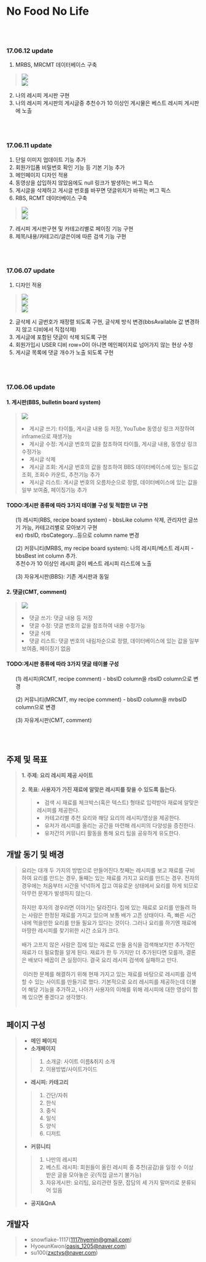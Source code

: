 No Food No Life
================
<br><br>
### 17.06.12 update

1. MRBS, MRCMT 데이터베이스 구축
> <img src="MRBS.png"><br>
> <img src="MRCMT.png"><br>
2. 나의 레시피 게시판 구현
3. 나의 레시피 게시판의 게시글중 추천수가 10 이상인 게시물은 베스트 레시피 게시판에 노출

<br><br>
### 17.06.11 update

1. 단일 이미지 업데이트 기능 추가
2. 회원가입폼 비밀번호 확인 기능 등 기본 기능 추가
3. 메인페이지 디자인 적용
4. 동영상을 삽입하지 않았음에도 null 링크가 발생하는 버그 픽스
5. 게시글을 삭제하고 게시글 번호를 바꾸면 댓글위치가 바뀌는 버그 픽스
6. RBS, RCMT 데이터베이스 구축
> <img src="RBS.png"><br>
> <img src="RCMT.png"><br>
7. 레시피 게시판구현 및 카테고리별로 페이징 기능 구현
8. 제목/내용/카테고리/글쓴이에 따른 검색 기능 구현

<br><br>
### 17.06.07 update

1. 디자인 적용
> <img src="bbsList.png"><br>
> <img src="bbsWriting.png"><br>
> <img src="bbsView.png"><br>
2. 글삭제 시 글번호가 재정렬 되도록 구현, 글삭제 방식 변경(bbsAvailable 값 변경하지 않고 디비에서 직접삭제)
3. 게시글에 포함된 댓글이 삭제 되도록 구현
4. 회원가입시 USER 디비 row=0이 아니면 메인페이지로 넘어가지 않는 현상 수정
5. 게시글 목록에 댓글 개수가 노출 되도록 구현

<br><br>
### 17.06.06 update

#### 1. 게시판(BBS, bulletin board system)
> <img src="BBS.png"><br>
> <li>게시글 쓰기: 타이틀, 게시글 내용 등 저장, YouTube 동영상 링크 저장하여 inframe으로 재생가능</li>
> <li>게시글 수정: 게시글 번호의 값을 참조하여 타이틀, 게시글 내용, 동영상 링크 수정가능</li>
> <li>게시글 삭제</li>
> <li>게시글 조회: 게시글 번호의 값을 참조하여 BBS 데이터베이스에 있는 필드값 조회, 조회수 카운트, 추천기능 추가</li>
> <li>게시글 리스트: 게시글 번호의 오름차순으로 정렬, 데이터베이스에 있는 값을 일부 보여줌, 페이징기능 추가</li>

#### TODO:게시판 종류에 따라 3가지 테이블 구성 및 적합한 UI 구현<br>
<ul>(1) 레시피(RBS, recipe board system) - bbsLike column 삭제, 관리자만 글쓰기 가능, 카테고리별로 모아보기 구현
<br> ex) rbsID, rbsCategory...등으로 column name 변경
</ul>
<ul>(2) 커뮤니티(MRBS, my recipe board system): 나의 레시피/베스트 레시피 - bbsBest int column 추가. <br> 추천수가 10 이상인 레시피 글이 베스트 레시피 리스트에 노출</ul>
<ul>(3) 자유게시판(BBS): 기존 게시판과 동일</ul>

#### 2. 댓글(CMT, comment)
> <img src="CMT.png"><br>
> <li>댓글 쓰기: 댓글 내용 등 저장</li>
> <li>댓글 수정: 댓글 번호의 값을 참조하여 내용 수정가능</li>
> <li>댓글 삭제</li>
> <li>댓글 리스트: 댓글 번호의 내림차순으로 정렬, 데이터베이스에 있는 값을 일부 보여줌, 페이징기 없음</li>

#### TODO:게시판 종류에 따라 3가지 댓글 테이블 구성<br>
<ul>(1) 레시피(RCMT, recipe comment) - bbsID column을 rbsID column으로 변경</ul>
<ul>(2) 커뮤니티(MRCMT, my recipe comment) - bbsID column을 mrbsID column으로 변경</ul>
<ul>(3) 자유게시판(CMT, comment)</ul>

<br><br>

## 주제 및 목표
> **1. 주제: 요리 레시피 제공 사이트**<br><br>
> **2. 목표: 사용자가 가진 재료에 알맞은 레시피를 찾을 수 있도록 돕는다.**
>> <li> 검색 시 재료를 체크박스(혹은 텍스트) 형태로 입력받아 재료에 알맞은 레시피를 제공한다.</li>
>> <li> 카테고리별 추천 요리와 해당 요리의 레시피/영상을 제공한다.</li>
>> <li> 유저가 레시피를 올리는 공간을 마련해 레시피의 다양성을 증진한다.</li>
>> <li> 유저간의 커뮤니티 활동을 통해 요리 팁을 공유하게 유도한다.</li>

## 개발 동기 및 배경
> 요리는 대개 두 가지의 방법으로 만들어진다.첫째는 레시피를 보고 재료를 구비하여 요리를 만드는 경우, 둘째는 있는 재료를 가지고 요리를 만드는 경우. 전자의 경우에는 처음부터 시간을 넉넉하게 잡고 여유로운 상태에서 요리를 하게 되므로 아무런 문제가 발생하지 않는다.<br><br>
  하지만 후자의 경우라면 이야기는 달라진다. 집에 있는 재료로 요리를 만들려 하는 사람은 한정된 재료를 가지고 있으며 보통 배가 고픈 상태이다. 즉, 빠른 시간 내에 먹을만한 요리를 만들 필요가 있다는 것이다. 그러나 요리를 하기엔 재료에 마땅한 레시피를 찾기위한 시간 소요가 크다.<br><br>
  배가 고프지 않은 사람은 집에 있는 재료로 만들 음식을 검색해보지만 추가적인 재료가 더 필요함을 알게 된다. 재료가 한 두 가지만 더 추가된다면 모를까, 결론은 배보다 배꼽이 큰 실정이다. 결국 요리 레시피 검색에 실패하고 만다.<br><br>
  이러한 문제를 해결하기 위해 현재 가지고 있는 재료를 바탕으로 레시피를 검색할 수 있는 사이트를 만들기로 했다. 기본적으로 요리 레시피를 제공하는데 더불어 해당 기능을 추가하고, 나아가 사용자의 이해를 위해 레시피에 대한 영상이 함께 있으면 좋겠다고 생각했다.<br><br>

## 페이지 구성
> - **메인 페이지**
> - **소개페이지**
>> 1. 소개글: 사이트 이름&취지 소개
>> 2. 이용방법/사이트가이드
> - **레시피: 카테고리**
>> 1. 간단/자취
>> 2. 한식
>> 3. 중식
>> 4. 일식
>> 5. 양식
>> 6. 디저트
> - **커뮤니티**
>> 1. 나만의 레시피
>> 2. 베스트 레시피: 회원들이 올린 레시피 중 추천(공감)을 일정 수 이상 받은 글을 모아놓은 곳(직접 글쓰기 불가능)
>> 3. 자유게시판: 요리팁, 요리관련 질문, 잡담의 세 가지 말머리로 분류되어 있음
> - **공지&QnA**

## 개발자
> - snowflake-1117(1117hyemin@gmail.com)
> - HyoeunKwon(oasis_1205@naver.com)
> - su100(zxctys@naver.com) 
